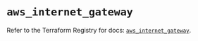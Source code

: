 # `aws_internet_gateway`

Refer to the Terraform Registry for docs: [`aws_internet_gateway`](https://registry.terraform.io/providers/hashicorp/aws/6.11.0/docs/resources/internet_gateway).
